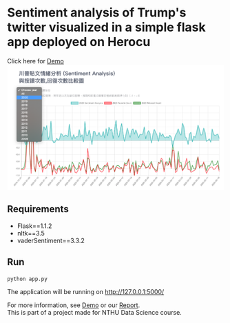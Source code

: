 # Sentiment analysis of Trump's twitter visualized in a simple flask app deployed on Herocu
Click here for [Demo](https://twitter-trump-analysis.herokuapp.com/)
![Image of Sentiment analysis](https://github.com/carrieeeeewithfivee/flask_trump_twitter_analysis/blob/local-branch/image/cover.png)

## Requirements
* Flask==1.1.2
* nltk==3.5
* vaderSentiment==3.3.2

## Run
```
python app.py
```
The application will be running on http://127.0.0.1:5000/


For more information, see [Demo](https://twitter-trump-analysis.herokuapp.com/) or our [Report](https://drive.google.com/file/d/1zb3lZsk7J7i3h_xjeoufr4FSR--TgKzJ/view?usp=sharing).  
This is part of a project made for NTHU Data Science course.
